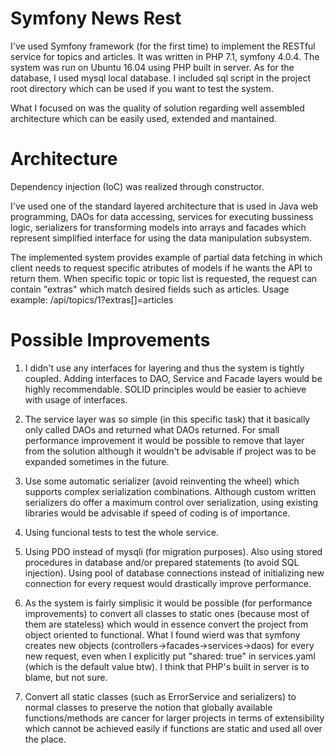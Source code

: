 # Symfony News Rest

I've used Symfony framework (for the first time) 
to implement the RESTful service for topics and articles. It was written in 
PHP 7.1, symfony 4.0.4. The system was run on Ubuntu 16.04
using PHP built in server.
As for the database, I used mysql local database. I included
sql script in the project root directory which can be used if 
you want to test the system.

What I focused on was the quality of solution regarding
well assembled architecture which can be easily used, extended 
and mantained. 



# Architecture


Dependency injection (IoC) was realized through constructor.

I've used one of the standard layered architecture that is used in Java web programming,
DAOs for data accessing, services for executing bussiness logic, serializers
for transforming models into arrays and facades which represent simplified 
interface for using the data manipulation subsystem.

The implemented system provides example of partial data fetching in which client 
needs to request specific atributes of models if he wants the API to return them.
When specific topic or topic list is requested, the request can contain "extras"
which match desired fields such as articles.
Usage example: /api/topics/1?extras[]=articles

# Possible Improvements

1. I didn't use any interfaces for layering and thus the system is tightly coupled.
Adding interfaces to DAO, Service and Facade layers would be highly recommendable.
SOLID principles would be easier to achieve with usage of interfaces.

2. The service layer was so simple (in this specific task) that it basically only called DAOs 
and returned what DAOs returned. For small performance improvement it would be possible
to remove that layer from the solution although it wouldn't be advisable if project
was to be expanded sometimes in the future.

3. Use some automatic serializer (avoid reinventing the wheel) which supports complex
serialization combinations. Although custom written serializers do offer a maximum control
over serialization, using existing libraries would be advisable if speed of coding is
of importance.

4. Using funcional tests to test the whole service. 

5. Using PDO instead of mysqli (for migration purposes). Also using stored procedures in database and/or
prepared statements (to avoid SQL injection). Using pool of database connections instead of  initializing new 
connection for every request would drastically improve performance.

6. As the system is fairly simplisic it would be possible (for performance improvements) to 
convert all classes to static ones (because most of them are stateless) which would 
in essence convert the project from object oriented to functional. What I found wierd was that
symfony creates new objects (controllers->facades->services->daos) for every new request, even 
when I explicitly put "shared: true" in services.yaml (which is the default value btw). I think 
that PHP's built in server is to blame, but not sure.

7. Convert all static classes (such as ErrorService and serializers) to normal classes to
preserve the notion that globally available functions/methods are cancer for larger projects
in terms of extensibility which cannot be achieved easily if functions are static and used all over the place.

